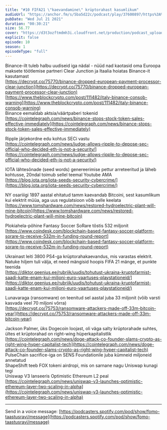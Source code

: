 ```yaml
---
title: "#10 FIFA21 \"kaevandamine\" krüptorahast kasumlikum"
audioUrl: "https://anchor.fm/s/5ba5d22c/podcast/play/37600897/https%3A%2F%2Fd3ctxlq1ktw2nl.cloudfront.net%2Fstaging%2F2021-6-21%2Fe15a8a0a-f724-6098-a53c-0947f1fd0dc9.m4a"
pubDate: "Wed Jul 21 2021"
duration: "00:30:21"
size: 56.77 
cover: "https://d3t3ozftmdmh3i.cloudfront.net/production/podcast_uploaded_episode/15275939/15275939-1626880351432-90f1ea9cf014f.jpg"
explicit: false
episode: 10
season: 1
episodeType: "full"
---
```


Binance-ilt tuleb halbu uudiseid iga nädal - nüüd nad kaotasid oma Euroopa maksete töötlemise partneri Clear Junction ja Itaalia hoiatas Binance-it kasutamast  
[https://decrypt.co/75770/binance-dropped-european-payment-processor-clear-junction](https://decrypt.co/75770/binance-dropped-european-payment-processor-clear-junction)  
[https://www.theblockcrypto.com/post/111482/italy-binance-consob-warning](https://www.theblockcrypto.com/post/111482/italy-binance-consob-warning)  
Binance eemaldab aktsia/väärtpaberi tokenid  
[https://cointelegraph.com/news/binance-stops-stock-token-sales-effective-immediately](https://cointelegraph.com/news/binance-stops-stock-token-sales-effective-immediately)  
  
    
Ripple järjekordne edu kohtus SECi vastu  
[https://cointelegraph.com/news/judge-allows-ripple-to-depose-sec-official-who-decided-eth-is-not-a-security/](https://cointelegraph.com/news/judge-allows-ripple-to-depose-sec-official-who-decided-eth-is-not-a-security/)  
  
    
IOTA lähtesõnade (seed words) genereerimise pettur arreteeritud ja läheb kohtusse, 20ndal toimub sellel teemal Youtube AMA [https://blog.iota.org/iota-seeds-security-cybercrime/](https://blog.iota.org/iota-seeds-security-cybercrime/)  
  
    
NY osariiigi 1897 aastal ehitatud tamm kaevandab Bitcoini, sest kasumlikum kui elektrit müüa, aga uus regulatsioon võib selle keelata [https://www.tomshardware.com/news/restored-hydroelectric-plant-will-mine-bitcoin](https://www.tomshardware.com/news/restored-hydroelectric-plant-will-mine-bitcoin)  
  
    
Plokiahela-põhine Fantasy Soccer SoRare tõstis 532 miljonit  
[https://www.coindesk.com/blockchain-based-fantasy-soccer-platform-sorare-to-receive-532m-in-funding-round-report](https://www.coindesk.com/blockchain-based-fantasy-soccer-platform-sorare-to-receive-532m-in-funding-round-report)  
  
    
Ukrainast leiti 3800 PS4-ga krüptorahakaevandus, mis varastas elektrit. Natuke hiljem tuli välja, et need mängisid hoopis FIFA 21 mänge, et punkte teenida  
[https://diktor.geenius.ee/rubriik/uudis/tohutust-ukraina-kruptofarmist-saadi-katte-enam-kui-miljoni-euro-vaartuses-playstationeid/](https://diktor.geenius.ee/rubriik/uudis/tohutust-ukraina-kruptofarmist-saadi-katte-enam-kui-miljoni-euro-vaartuses-playstationeid/)  
  
    
Lunavaraga (ransomware) on teenitud sel aastal juba 33 miljonit (võib varsti kasvada veel 70 miljoni võrra)  
[https://decrypt.co/75753/ransomware-attackers-made-off-33m-bitcoin-year](https://decrypt.co/75753/ransomware-attackers-made-off-33m-bitcoin-year)  
  
    
Jackson Palmer, üks Dogecoin loojast, oli väga salty krüptorahade suhtes, ültes et krüptorahad on right-wing hüperkapitalistlik [https://cointelegraph.com/news/doge-attack-co-founder-slams-crypto-as-right-wing-hyper-capitalist-tech](https://cointelegraph.com/news/doge-attack-co-founder-slams-crypto-as-right-wing-hyper-capitalist-tech)  
PulseChain sacrifice-iga on SENS Foundationile juba kümneid miljoneid annetatud  
ShapeShift teeb FOX tokeni airdropi, mis on sarnane nagu Uniswap kunagi tegi  
Uniswap V3 lanseeris Optimistic Ethereum L2 peal  
[https://cointelegraph.com/news/uniswap-v3-launches-optimistic-ethereum-layer-two-scaling-in-alpha](https://cointelegraph.com/news/uniswap-v3-launches-optimistic-ethereum-layer-two-scaling-in-alpha)  
  
  
---   
  
Send in a voice message: [https://podcasters.spotify.com/pod/show/fomo-taastusravi/message](https://podcasters.spotify.com/pod/show/fomo-taastusravi/message)